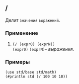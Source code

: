 ## /
Делит `значения` `выражений`.

### Применение

1. `(/ (expr0) (exprN))`<br>
`(expr0)` `(exprN)`- _выражения_.

### Примеры

```pihta
(use std/base std/math)
(#println std (/ 100 10 10))
```